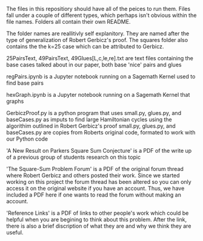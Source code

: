The files in this repositiory should have all of the peices to run them. 
Files fall under a couple of different types, which perhaps isn't obvious within the file names.
Folders all contain their own README.

The folder names are reallitivly self explanitory. They are named after the type of generalization of Robert Gerbicz's proof. The squares folder also contains the the k=25 case which can be attributed to Gerbicz. 

25PairsText, 49PairsText, 49Glues[L,c,le,re].txt are text files containing the base cases talked about in our paper, both base 'nice' pairs and glues

regPairs.ipynb is a Jupyter notebook running on a Sagemath Kernel used to find base pairs

hexGraph.ipynb is a Jupyter notebook running on a Sagemath Kernel that graphs 

GerbiczProof.py is a python program that uses small.py, glues.py, and baseCases.py as imputs to find large Hamiltonian cycles using the algorithim outlined in Robert Gerbicz's proof
      small.py, glues.py, and baseCases.py are copies from Roberts original code, formated to work with our Python code

'A New Result on Parkers Square Sum Conjecture' is a PDF of the write up of a previous group of students research on this topic 

'The Square-Sum Problem Forum' is a PDF of the original forum thread where Robert Gerbicz and others posted their work. Since we started working on this project the forum thread has been altered so you can only access it on the original website if you have an account. Thus, we have included a PDF here if one wants to read the forum without making an account. 

'Reference Links' is a PDF of links to other people's work which could be helpful when you are begining to think about this problem. After the link, there is also a brief discription of what they are and why we think they are useful. 

